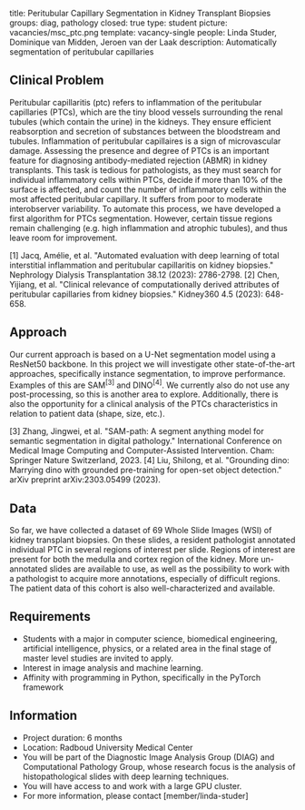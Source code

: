 title: Peritubular Capillary Segmentation in Kidney Transplant Biopsies
groups: diag, pathology
closed: true
type: student 
picture: vacancies/msc_ptc.png
template: vacancy-single
people: Linda Studer, Dominique van Midden, Jeroen van der Laak 
description: Automatically segmentation of peritubular capillaries

## Clinical Problem 
Peritubular capillaritis (ptc) refers to inflammation of the peritubular capillaries (PTCs), which are the tiny blood vessels surrounding the renal tubules (which contain the urine) in the kidneys. They ensure efficient reabsorption and secretion of substances between the bloodstream and tubules. Inflammation of peritubular capillaires is a sign of microvascular damage. 
Assessing the presence and degree of PTCs is an important feature for diagnosing antibody-mediated rejection (ABMR) in kidney transplants. This task is tedious for pathologists, as they must search for individual inflammatory cells within PTCs, decide if more than 10% of the surface is affected, and count the number of inflammatory cells within the most affected peritubular capillary. It suffers from poor to moderate interobserver variability. To automate this process, we have developed a first algorithm for PTCs segmentation. However, certain tissue regions remain challenging (e.g. high inflammation and atrophic tubules), and thus leave room for improvement.

[1] Jacq, Amélie, et al. "Automated evaluation with deep learning of total interstitial inflammation and peritubular capillaritis on kidney biopsies." Nephrology Dialysis Transplantation 38.12 (2023): 2786-2798.
[2] Chen, Yijiang, et al. "Clinical relevance of computationally derived attributes of peritubular capillaries from kidney biopsies." Kidney360 4.5 (2023): 648-658.

## Approach
Our current approach is based on a U-Net segmentation model using a ResNet50 backbone. In this project we will investigate other state-of-the-art approaches, specifically instance segmentation, to improve performance. Examples of this are SAM<sup>[3]</sup> and DINO<sup>[4]</sup>. We currently also do not use any post-processing, so this is another area to explore. Additionally, there is also the opportunity for a clinical analysis of the PTCs characteristics in relation to patient data (shape, size, etc.).

[3] Zhang, Jingwei, et al. "SAM-path: A segment anything model for semantic segmentation in digital pathology." International Conference on Medical Image Computing and Computer-Assisted Intervention. Cham: Springer Nature Switzerland, 2023.
[4] Liu, Shilong, et al. "Grounding dino: Marrying dino with grounded pre-training for open-set object detection." arXiv preprint arXiv:2303.05499 (2023).

## Data 
So far, we have collected a dataset of 69 Whole Slide Images (WSI) of kidney transplant biopsies. On these slides, a resident pathologist annotated individual PTC in several regions of interest per slide. Regions of interest are present for both the medulla and cortex region of the kidney. More un-annotated slides are available to use, as well as the possibility to work with a pathologist to acquire more annotations, especially of difficult regions. The patient data of this cohort is also well-characterized and available.

## Requirements 
- Students with a major in computer science, biomedical engineering, artificial intelligence, physics, or a related area in the final stage of master level studies are invited to apply.
- Interest in image analysis and machine learning.
- Affinity with programming in Python, specifically in the PyTorch framework

## Information 
- Project duration: 6 months 
- Location: Radboud University Medical Center 
- You will be part of the Diagnostic Image Analysis Group (DIAG) and Computational Pathology Group, whose research focus is the analysis of histopathological slides with deep learning techniques. 
- You will have access to and work with a large GPU cluster.
- For more information, please contact [member/linda-studer]
